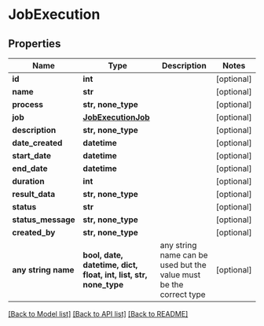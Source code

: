 # JobExecution


## Properties
Name | Type | Description | Notes
------------ | ------------- | ------------- | -------------
**id** | **int** |  | [optional] 
**name** | **str** |  | [optional] 
**process** | **str, none_type** |  | [optional] 
**job** | [**JobExecutionJob**](JobExecutionJob.md) |  | [optional] 
**description** | **str, none_type** |  | [optional] 
**date_created** | **datetime** |  | [optional] 
**start_date** | **datetime** |  | [optional] 
**end_date** | **datetime** |  | [optional] 
**duration** | **int** |  | [optional] 
**result_data** | **str, none_type** |  | [optional] 
**status** | **str** |  | [optional] 
**status_message** | **str, none_type** |  | [optional] 
**created_by** | **str, none_type** |  | [optional] 
**any string name** | **bool, date, datetime, dict, float, int, list, str, none_type** | any string name can be used but the value must be the correct type | [optional]

[[Back to Model list]](../README.md#documentation-for-models) [[Back to API list]](../README.md#documentation-for-api-endpoints) [[Back to README]](../README.md)


